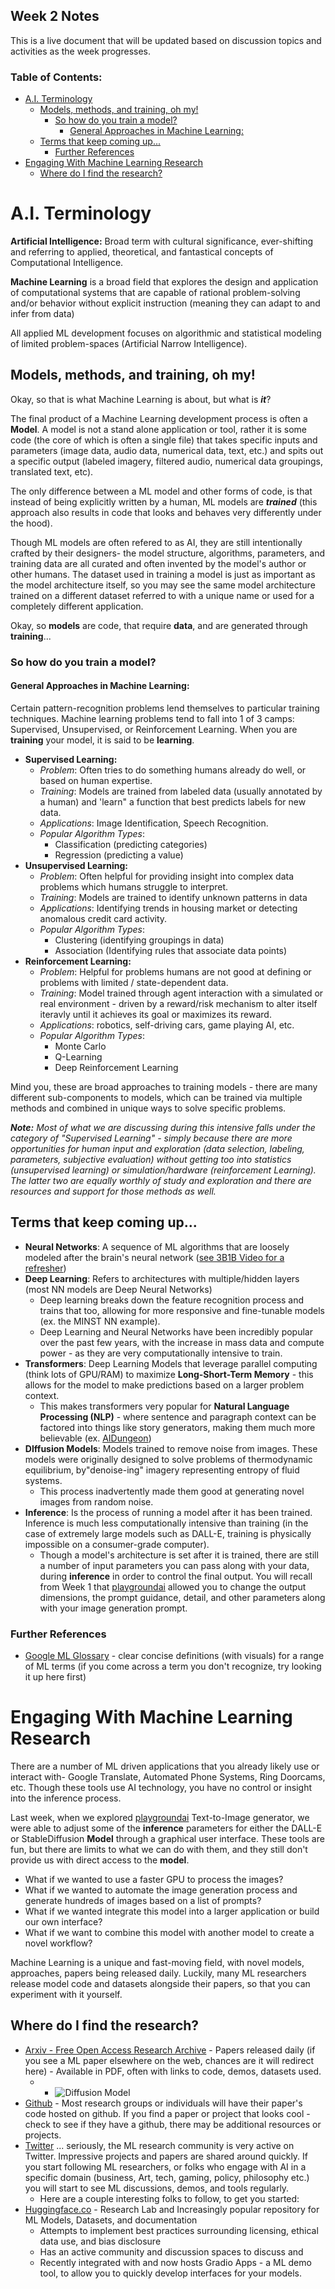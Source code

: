 
## Week 2 Notes
This is a live document that will be updated based on discussion topics and activities as the week progresses.

### Table of Contents:
- [A.I. Terminology](#ai-terminology)
	- [Models, methods, and training, oh my!](#models-methods-and-training-oh-my)
		- [So how do you train a model?](#so-how-do-you-train-a-model)
			- [General Approaches in Machine Learning:](#general-approaches-in-machine-learning)
	- [Terms that keep coming up...](#terms-that-keep-coming-up)
		- [Further References](#further-references)
- [Engaging With Machine Learning Research](#engaging-with-machine-learning-research)
	- [Where do I find the research?](#where-do-i-find-the-research)


# A.I. Terminology 

**Artificial Intelligence:** Broad term with cultural significance, ever-shifting and referring to applied, theoretical, and fantastical concepts of Computational Intelligence.

**Machine Learning** is a broad field that explores the design and application of computational systems that are capable of rational problem-solving and/or behavior without explicit instruction (meaning they can adapt to and infer from data) 

All applied ML development focuses on algorithmic and statistical modeling of limited problem-spaces (Artificial Narrow Intelligence). 

## Models, methods, and training, oh my!
Okay, so that is what Machine Learning is about, but what is ***it***?

The final product of a Machine Learning development process is often a **Model**. A model is not a stand alone application or tool, rather it is some code (the core of which is often a single file) that takes specific inputs and parameters (image data, audio data, numerical data, text, etc.) and spits out a specific output (labeled imagery, filtered audio, numerical data groupings, translated text, etc). 

The only difference between a ML model and other forms of code, is that instead of being explicitly written by a human, ML models are ***trained*** (this approach also results in code that looks and behaves very differently under the hood).

Though ML models are often refered to as AI, they are still intentionally crafted by their designers- the model structure, algorithms, parameters, and training data are all curated and often invented by the model's author or other humans. The dataset used in training a model is just as important as the model architecture itself, so you may see the same model architecture trained on a different dataset referred to with a unique name or used for a completely different application.

Okay, so **models** are code, that require **data**, and are generated through **training**... 

### So how do you train a model? 

#### General Approaches in Machine Learning:
Certain pattern-recognition problems lend themselves to particular training techniques. Machine learning problems tend to fall into 1 of 3 camps: Supervised, Unsupervised, or Reinforcement Learning. When you are **training** your model, it is said to be **learning**.

 - **Supervised Learning:**  
	 - *Problem*: Often tries to do something humans already do well, or based on human expertise. 
	 - *Training*: Models are trained from labeled data (usually annotated by a human) and 'learn" a function that best predicts labels for new data. 
	 - *Applications*: Image Identification, Speech Recognition. 
	 - *Popular Algorithm Types*:
		 - Classification (predicting categories)
		 - Regression (predicting a value)
 - **Unsupervised Learning:** 
 	- *Problem*: Often helpful for providing insight into complex data problems which humans struggle to interpret. 
 	- *Training*: Models are trained to identify unknown patterns in data 
 	- *Applications*: Identifying trends in housing market or detecting anomalous credit card activity.
 	- *Popular Algorithm Types*:
		- Clustering (identifying groupings in data) 
		- Association (Identifying rules that associate data points) 
 - **Reinforcement Learning:** 
 	- *Problem*: Helpful for problems humans are not good at defining or problems with limited / state-dependent data.
 	- *Training*:  Model trained through agent interaction with a simulated or real environment - driven by a reward/risk mechanism to alter itself iteravly until it achieves its goal or maximizes its reward. 
 	- *Applications*:  robotics, self-driving cars, game playing AI, etc.
 	- *Popular Algorithm Types*:
		- Monte Carlo
		- Q-Learning
		- Deep Reinforcement Learning

Mind you, these are broad approaches to training models - there are many different sub-components to models, which can be trained via multiple methods and combined in unique ways to solve specific problems.

***Note:***
*Most of what we are discussing during this intensive falls under the category of "Supervised Learning" - simply because there are more opportunities for human input and exploration (data selection, labeling, parameters, subjective evaluation) without getting too into statistics (unsupervised learning) or simulation/hardware (reinforcement Learning). The latter two are equally worthly of study and exploration and there are resources and support for those methods as well.* 

## Terms that keep coming up...
 - **Neural Networks**: A sequence of ML algorithms that are loosely modeled after the brain's neural network ([see 3B1B Video for a refresher](https://www.youtube.com/watch?v=aircAruvnKk))
 - **Deep Learning**: Refers to architectures with multiple/hidden layers (most NN models are Deep Neural Networks)
	 - Deep learning breaks down the feature recognition process and trains that too, allowing for more responsive and fine-tunable models (ex. the MINST NN example).
	- Deep Learning and Neural Networks have been incredibly popular over the past few years, with the increase in mass data and compute power - as they are very computationally intensive to train.
- **Transformers**: Deep Learning Models that leverage parallel computing (think lots of GPU/RAM) to maximize **Long-Short-Term Memory** - this allows for the model to make predictions based on a larger problem context. 
	- This makes transformers very popular for  **Natural Language Processing (NLP)** - where sentence and paragraph context can be factored into things like story generators, making them much more believable (ex. [AIDungeon](https://play.aidungeon.io/))
- **DIffusion Models**: Models trained to remove noise from images. These models were originally designed to solve problems of thermodynamic equilibrium, by"denoise-ing" imagery representing entropy of fluid systems. 
	- This process inadvertently made them good at generating novel images from random noise.
- **Inference**: Is the process of running a model after it has been trained.  Inference is much less computationally intensive than training (in the case of extremely large models such as DALL-E, training is physically impossible on a consumer-grade computer). 
	- Though a model's architecture is set after it is trained, there are still a number of input parameters you can pass along with your data, during **inference** in order to control the final output. You will recall from Week 1 that [playgroundai](https://playgroundai.com/) allowed you to change the output dimensions, the prompt guidance, detail, and other parameters along with your image generation prompt.


### Further References
- [Google ML Glossary](https://developers.google.com/machine-learning/glossary) - clear concise definitions (with visuals) for a range of ML terms (if you come across a term you don't recognize, try looking it up here first)

# Engaging With Machine Learning Research

There are a number of ML driven applications that you already likely use or interact with- Google Translate, Automated Phone Systems, Ring Doorcams, etc. Though these tools use AI technology, you have no control or insight into the inference process.

Last week, when we explored [playgroundai](https://playgroundai.com/)  Text-to-Image generator, we were able to adjust some of the **inference** parameters for either the DALL-E or StableDiffusion  **Model** through a graphical user interface. These tools are fun, but there are limits to what we can do with them, and they still don't provide us with direct access to the **model**.
- What if we wanted to use a faster GPU to process the images? 
- What if we wanted to automate the image generation process and generate hundreds of images based on a list of prompts?
- What if we wanted integrate this model into a larger application or build our own interface?
- What if we want to combine this model with another model to create a novel workflow?

Machine Learning is a unique and fast-moving field, with novel models, approaches, papers being released daily. Luckily, many ML researchers release model code and datasets alongside their papers, so that you can experiment with it yourself. 

## Where do I find the research?
 - [Arxiv - Free Open Access Research Archive](https://arxiv.org/list/cs.AI/recent) - Papers released daily (if you see a ML paper elsewhere on the web, chances are it will redirect here) - Available in PDF, often with links to code, demos, datasets used. 
   -   * ![Diffusion Model](images/Code_Data_on_Arxiv.png)
 - [Github](github.com) - Most research groups or individuals will have their paper's code hosted on github. If you find a paper or project that looks cool - check to see if they have a github, there may be additional resources or projects.
 - [Twitter](twitter.com) ... seriously, the ML research community is very active on Twitter. Impressive projects and papers are shared around quickly. If you start following ML researchers, or folks who engage with AI in a specific domain (business, Art, tech, gaming, policy, philosophy etc.) you will start to see ML discussions, demos, and tools regularly. 
 	- Here are a couple interesting folks to follow, to get you started:
- [Huggingface.co](https://huggingface.co/) - Research Lab and Increasingly popular repository for ML Models, Datasets, and documentation
  - Attempts to implement best practices surrounding licensing, ethical data use, and bias disclosure
  - Has an active community and discussion spaces to discuss and 
  - Recently integrated with and now hosts Gradio Apps - a ML demo tool, to allow you to quickly develop interfaces for your models.
 
